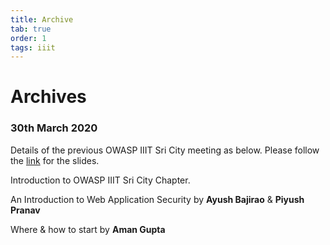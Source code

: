 ```yaml
---
title: Archive
tab: true
order: 1
tags: iiit
---
```



# **Archives**
### 30th March 2020

Details of the previous OWASP IIIT Sri City meeting as below. Please follow the [link](https://docs.google.com/presentation/d/17uOybDkWYnyyYZC8YVPCysZDu9azjHF8Tv4Rkru7s3Q/edit?usp=sharing) for the slides.

Introduction to OWASP IIIT Sri City Chapter.

An Introduction to Web Application Security by **Ayush Bajirao** & **Piyush Pranav**

Where & how to start by **Aman Gupta**
